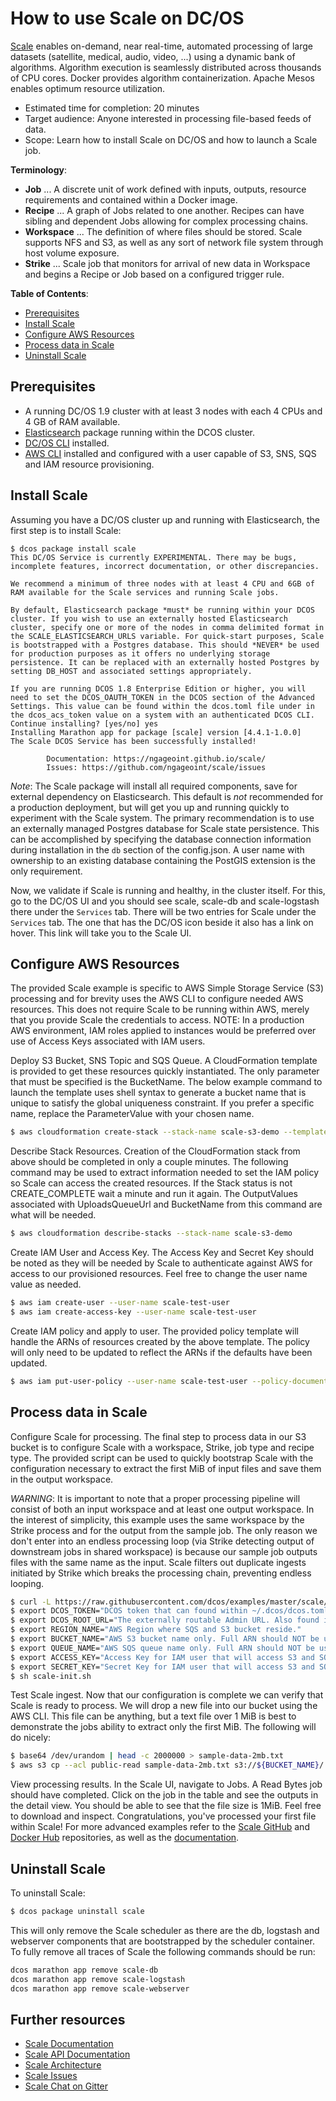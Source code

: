 # How to use Scale on DC/OS

[Scale](https://ngageoint.github.io/scale/) enables on-demand, near real-time, automated processing of large datasets (satellite, medical, audio, video, ...) using a dynamic bank of algorithms. Algorithm execution is seamlessly distributed across thousands of CPU cores. Docker provides algorithm containerization. Apache Mesos enables optimum resource utilization.

- Estimated time for completion: 20 minutes
- Target audience: Anyone interested in processing file-based feeds of data.
- Scope: Learn how to install Scale on DC/OS and how to launch a Scale job. 

**Terminology**:

- **Job** ... A discrete unit of work defined with inputs, outputs, resource requirements and contained within a Docker image.
- **Recipe** ... A graph of Jobs related to one another. Recipes can have sibling and dependent Jobs allowing for complex processing chains.
- **Workspace** ... The definition of where files should be stored. Scale supports NFS and S3, as well as any sort of network file system through host volume exposure.
- **Strike** ... Scale job that monitors for arrival of new data in Workspace and begins a Recipe or Job based on a configured trigger rule.

**Table of Contents**:

- [Prerequisites](#prerequisites)
- [Install Scale](#install-scale)
- [Configure AWS Resources](#configure-aws-resources)
- [Process data in Scale](#process-data-in-scale)
- [Uninstall Scale](#uninstall-scale)

## Prerequisites

- A running DC/OS 1.9 cluster with at least 3 nodes with each 4 CPUs and 4 GB of RAM available.
- [Elasticsearch](https://github.com/dcos/examples/tree/master/elasticsearch) package running within the DCOS cluster.
- [DC/OS CLI](https://dcos.io/docs/1.9/usage/cli/install/) installed.
- [AWS CLI](http://docs.aws.amazon.com/cli/latest/userguide/installing.html) installed and configured with a user capable of S3, SNS, SQS and IAM resource provisioning.

## Install Scale

Assuming you have a DC/OS cluster up and running with Elasticsearch, the first step is to install Scale:

```
$ dcos package install scale
This DC/OS Service is currently EXPERIMENTAL. There may be bugs, incomplete features, incorrect documentation, or other discrepancies.

We recommend a minimum of three nodes with at least 4 CPU and 6GB of RAM available for the Scale services and running Scale jobs.

By default, Elasticsearch package *must* be running within your DCOS cluster. If you wish to use an externally hosted Elasticsearch cluster, specify one or more of the nodes in comma delimited format in the SCALE_ELASTICSEARCH_URLS variable. For quick-start purposes, Scale is bootstrapped with a Postgres database. This should *NEVER* be used for production purposes as it offers no underlying storage persistence. It can be replaced with an externally hosted Postgres by setting DB_HOST and associated settings appropriately.

If you are running DCOS 1.8 Enterprise Edition or higher, you will need to set the DCOS_OAUTH_TOKEN in the DCOS section of the Advanced Settings. This value can be found within the dcos.toml file under in the dcos_acs_token value on a system with an authenticated DCOS CLI.
Continue installing? [yes/no] yes
Installing Marathon app for package [scale] version [4.4.1-1.0.0]
The Scale DCOS Service has been successfully installed!

        Documentation: https://ngageoint.github.io/scale/
        Issues: https://github.com/ngageoint/scale/issues
```

_Note_: The Scale package will install all required components, save for external dependency on Elasticsearch. This default is _not_ recommended for a production deployment, but will get you up and running quickly to experiment with the Scale system. The primary recommendation is to use an externally managed Postgres database for Scale state persistence. This can be accomplished by specifying the database connection information during installation in the `db` section of the config.json. A user name with ownership to an existing database containing the PostGIS extension is the only requirement.

Now, we validate if Scale is running and healthy, in the cluster itself. For this, go to the DC/OS UI and you should see scale, scale-db and scale-logstash there under the `Services` tab. There will be two entries for Scale under the `Services` tab. The one that has the DC/OS icon beside it also has a link on hover. This link will take you to the Scale UI.

## Configure AWS Resources

The provided Scale example is specific to AWS Simple Storage Service (S3) processing and for brevity uses the AWS CLI to configure needed AWS resources. This does not require Scale to be running within AWS, merely that you provide Scale the credentials to access. NOTE: In a production AWS environment, IAM roles applied to instances would be preferred over use of Access Keys associated with IAM users.

Deploy S3 Bucket, SNS Topic and SQS Queue. A CloudFormation template is provided to get these resources quickly instantiated. The only parameter that must be specified is the BucketName. The below example command to launch the template uses shell syntax to generate a bucket name that is unique to satisfy the global uniqueness constraint. If you prefer a specific name, replace the ParameterValue with your chosen name.

```bash
$ aws cloudformation create-stack --stack-name scale-s3-demo --template-body https://raw.githubusercontent.com/dcos/examples/master/scale/example-scripts/scale-demo-cloudformation.json --parameters "ParameterKey=S3BucketName,ParameterValue=scale-bucket-`date +"%Y%m%d-%H%M%S"`"
```

Describe Stack Resources. Creation of the CloudFormation stack from above should be completed in only a couple minutes. The following command may be used to extract information needed to set the IAM policy so Scale can access the created resources. If the Stack status is not CREATE_COMPLETE wait a minute and run it again. The OutputValues associated with UploadsQueueUrl and BucketName from this command are what will be needed.

```bash
$ aws cloudformation describe-stacks --stack-name scale-s3-demo
```

Create IAM User and Access Key. The Access Key and Secret Key should be noted as they will be needed by Scale to authenticate against AWS for access to our provisioned resources. Feel free to change the user name value as needed.

```bash
$ aws iam create-user --user-name scale-test-user
$ aws iam create-access-key --user-name scale-test-user
```

Create IAM policy and apply to user. The provided policy template will handle the ARNs of resources created by the above template. The policy will only need to be updated to reflect the ARNs if the defaults have been updated.

```bash
$ aws iam put-user-policy --user-name scale-test-user --policy-document https://raw.githubusercontent.com/dcos/examples/master/scale/example-scripts/scale-demo-policy.json --policy-name scale-demo-policy
```

## Process data in Scale

Configure Scale for processing. The final step to process data in our S3 bucket is to configure Scale with a workspace, Strike, job type and recipe type. The provided script can be used to quickly bootstrap Scale with the configuration necessary to extract the first MiB of input files and save them in the output workspace.

*WARNING*: It is important to note that a proper processing pipeline will consist of both an input workspace and at least one output workspace. In the interest of simplicity, this example uses the same workspace by the Strike process and for the output from the sample job. The only reason we don't enter into an endless processing loop (via Strike detecting output of downstream jobs in shared workspace) is because our sample job outputs files with the same name as the input. Scale filters out duplicate ingests initiated by Strike which breaks the processing chain, preventing endless looping.

```bash
$ curl -L https://raw.githubusercontent.com/dcos/examples/master/scale/example-scripts/scale-init.sh  -o scale-init.sh
$ export DCOS_TOKEN="DCOS token that can found within ~/.dcos/dcos.toml once DCOS CLI is authenticated against DCOS cluster."
$ export DCOS_ROOT_URL="The externally routable Admin URL. Also found in ~/.dcos/dcos.toml."
$ export REGION_NAME="AWS Region where SQS and S3 bucket reside."
$ export BUCKET_NAME="AWS S3 bucket name only. Full ARN should NOT be used."
$ export QUEUE_NAME="AWS SQS queue name only. Full ARN should NOT be used."
$ export ACCESS_KEY="Access Key for IAM user that will access S3 and SQS resources."
$ export SECRET_KEY="Secret Key for IAM user that will access S3 and SQS resources."
$ sh scale-init.sh
```

Test Scale ingest. Now that our configuration is complete we can verify that Scale is ready to process. We will drop a new file into our bucket using the AWS CLI. This file can be anything, but a text file over 1 MiB is best to demonstrate the jobs ability to extract only the first MiB. The following will do nicely:

```bash
$ base64 /dev/urandom | head -c 2000000 > sample-data-2mb.txt
$ aws s3 cp --acl public-read sample-data-2mb.txt s3://${BUCKET_NAME}/
```

View processing results. In the Scale UI, navigate to Jobs. A Read Bytes job should have completed. Click on the job in the table and see the outputs in the detail view. You should be able to see that the file size is 1MiB. Feel free to download and inspect. Congratulations, you've processed your first file within Scale! For more advanced examples refer to the [Scale GitHub](https://github.com/ngageoint/scale) and [Docker Hub](https://hub.docker.com/r/geoint/scale) repositories, as well as the [documentation](http://ngageoint.github.io/scale/).


## Uninstall Scale

To uninstall Scale:

```bash
$ dcos package uninstall scale
```

This will only remove the Scale scheduler as there are the db, logstash and webserver components that are bootstrapped by the scheduler container. To fully remove all traces of Scale the following commands should be run:

```bash
dcos marathon app remove scale-db
dcos marathon app remove scale-logstash
dcos marathon app remove scale-webserver
```

## Further resources

- [Scale Documentation](http://ngageoint.github.io/scale/)
- [Scale API Documentation](http://ngageoint.github.io/scale/docs/rest/index.html)
- [Scale Architecture](http://ngageoint.github.io/scale/docs/architecture/overview.html)
- [Scale Issues](https://github.com/ngageoint/scale/issues/)
- [Scale Chat on Gitter](https://gitter.im/ngageoint/scale)
